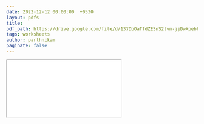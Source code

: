 ```yaml
---
date: 2022-12-12 00:00:00  +0530
layout: pdfs
title: 
pdf_path: https://drive.google.com/file/d/137DbOaTfdZESnS2lvm-jjDwXpebFZWX0/preview?usp=drive_link
tags: worksheets
author: parthnikam
paginate: false
---
```


<iframe class="embed-pdf" src="{{ page.pdf_path }}#toolbar=0" seamless="seamless" scrolling="no" style="overflow:hidden"></iframe>
